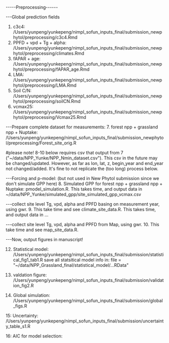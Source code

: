 -----Preprocessing------

---Global prediction fields
1. c3c4: /Users/yunpeng/yunkepeng/nimpl_sofun_inputs_final/submission_newphytol/preprocessing/c3c4.Rmd
2. PPFD + vpd + Tg + alpha: /Users/yunpeng/yunkepeng/nimpl_sofun_inputs_final/submission_newphytol/preprocessing/climates.Rmd
3. fAPAR + age: /Users/yunpeng/yunkepeng/nimpl_sofun_inputs_final/submission_newphytol/preprocessing/fAPAR_age.Rmd
4. LMA: /Users/yunpeng/yunkepeng/nimpl_sofun_inputs_final/submission_newphytol/preprocessing/LMA.Rmd
5. Soil C/N: /Users/yunpeng/yunkepeng/nimpl_sofun_inputs_final/submission_newphytol/preprocessing/soilCN.Rmd
6. vcmax25: /Users/yunpeng/yunkepeng/nimpl_sofun_inputs_final/submission_newphytol/preprocessing/Vcmax25.Rmd


---Prepare complete dataset for measurements:
7. forest npp + grassland npp + Nuptake: /Users/yunpeng/yunkepeng/nimpl_sofun_inputs_final/submission_newphytol/preprocessing/Forest_site_orig.R


#please note! 8-10 below requires csv that output from 7 ("~/data/NPP_Yunke/NPP_Nmin_dataset.csv"). This csv in the future may be changed/updated. However, as far as lon, lat, z, begin_year and end_year not changed/added. It's fine to not replicate the (too long) process below.

---Forcing and p-model: (but not used in New Phytol submission since we don't simulate GPP here)
8. Simulated GPP for forest npp + grassland npp + Nuptake: pmodel_simulation.R. This takes time, and output data in ~/data/NPP_Yunke/simulated_gpp/site_simulated_gpp_vcmax.csv

---collect site level Tg, vpd, alpha and PPFD basing on measurement year, using gwr. 
9. This take time and see climate_site_data.R. This takes time, and output data in ...

---collect site level Tg, vpd, alpha and PPFD from Map, using gwr. 
10. This take time and see map_site_data.R.


---Now, output figures in manuscript!

12. Statistical model: /Users/yunpeng/yunkepeng/nimpl_sofun_inputs_final/submission/statistical_fig1_tab1.R
save all statsitical model info in: file = "~/data/NPP_Grassland_final/statistical_model/...RData"
	
13. valdation figure: /Users/yunpeng/yunkepeng/nimpl_sofun_inputs_final/submission/validation_fig2.R

14. Global simulation: /Users/yunpeng/yunkepeng/nimpl_sofun_inputs_final/submission/global_figs.R

15: Uncertainty: /Users/yunpeng/yunkepeng/nimpl_sofun_inputs_final/submission/uncertainty_table_s1.R

16: AIC for model selection: 
